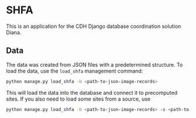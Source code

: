 # SHFA
This is an application for the CDH Django database coordination solution Diana.

## Data
The data was created from JSON files with a predetermined structure. To load the data, use the `load_shfa` management command:

```bash
python manage.py load_shfa -b <path-to-json-image-records>
```
This will load the data into the database and connect it to precomputed sites. If you also need to load some sites from a source, use
```bash
python manage.py load_shfa -b <path-to-json-image-records> -s <path-to-json-site-records>
```
